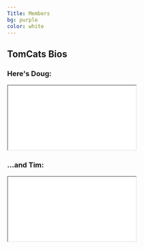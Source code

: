 ```yaml
---
Title: Members
bg: purple
color: white
---
```


## TomCats Bios
### Here's Doug:
<div class="icontain">
  <iframe src="//www.youtube.com/embed/XUHcN14f6kg" allowfullscreen></iframe>
</div>


### ...and Tim:
<div class="icontain">
  <iframe src="//www.youtube.com/embed/zl8duASmEwU" allowfullscreen></iframe>
</div>